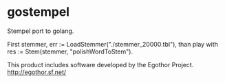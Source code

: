 # gostempel
Stempel port to golang.

First stemmer, err := LoadStemmer("./stemmer_20000.tbl"),
than play with res := Stem(stemmer, "polishWordToStem").

This product includes software developed by the Egothor Project. http://egothor.sf.net/
